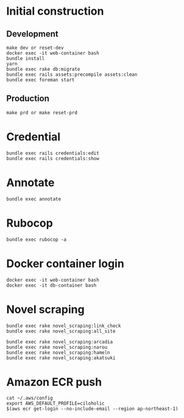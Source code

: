 # Initial construction

## Development

```
make dev or reset-dev
docker exec -it web-container bash
bundle install
yarn
bundle exec rake db:migrate
bundle exec rails assets:precompile assets:clean
bundle exec foreman start
```

## Production

```
make prd or make reset-prd
```

# Credential

```
bundle exec rails credentials:edit
bundle exec rails credentials:show
```

# Annotate

```
bundle exec annotate
```

# Rubocop

```
bundle exec rubocop -a
```

# Docker container login

```
docker exec -it web-container bash
docker exec -it db-container bash
```

# Novel scraping

```
bundle exec rake novel_scraping:link_check
bundle exec rake novel_scraping:all_site
```

```
bundle exec rake novel_scraping:arcadia
bundle exec rake novel_scraping:narou
bundle exec rake novel_scraping:hameln
bundle exec rake novel_scraping:akatsuki
```

# Amazon ECR push

```
cat ~/.aws/config
export AWS_DEFAULT_PROFILE=ciloholic
$(aws ecr get-login --no-include-email --region ap-northeast-1)
```
